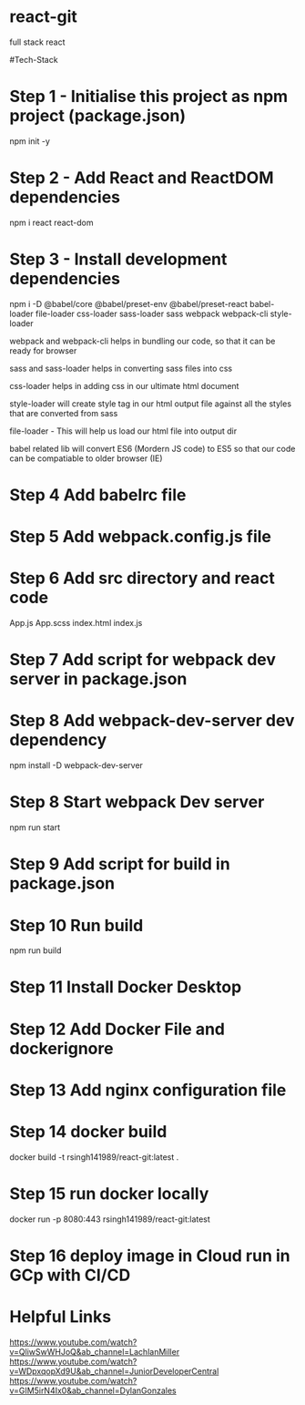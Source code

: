 # react-git
full stack react 

#Tech-Stack

# Step 1 - Initialise this project as npm project (package.json)
npm init -y

# Step 2 - Add React and ReactDOM dependencies
npm i react react-dom

# Step 3 - Install development dependencies
npm i -D @babel/core @babel/preset-env @babel/preset-react babel-loader file-loader css-loader sass-loader sass webpack webpack-cli style-loader

webpack and webpack-cli helps in bundling our code, so that it can be ready for browser

sass and sass-loader helps in converting sass files into css

css-loader helps in adding css in our ultimate html document

style-loader will create style tag in our html output file against all the styles that are converted from sass

file-loader - This will help us load our html file into output dir

babel related lib will convert ES6 (Mordern JS code) to ES5 so that our code can be compatiable to older browser (IE)

# Step 4 Add babelrc file

# Step 5 Add webpack.config.js file

# Step 6 Add src directory and react code
App.js
App.scss
index.html
index.js

# Step 7 Add script for webpack dev server in package.json

# Step 8 Add webpack-dev-server dev dependency
npm install -D webpack-dev-server

# Step 8 Start webpack Dev server
npm run start

# Step 9 Add script for build in package.json

# Step 10 Run build
npm run build

# Step 11 Install Docker Desktop

# Step 12 Add Docker File and dockerignore

# Step 13 Add nginx configuration file

# Step 14 docker build
docker build -t rsingh141989/react-git:latest .

# Step 15 run docker locally
docker run -p 8080:443 rsingh141989/react-git:latest

# Step 16 deploy image in Cloud run in GCp with CI/CD


# Helpful Links
https://www.youtube.com/watch?v=QliwSwWHJoQ&ab_channel=LachlanMiller
https://www.youtube.com/watch?v=WDpxqopXd9U&ab_channel=JuniorDeveloperCentral
https://www.youtube.com/watch?v=GIM5irN4Ix0&ab_channel=DylanGonzales
